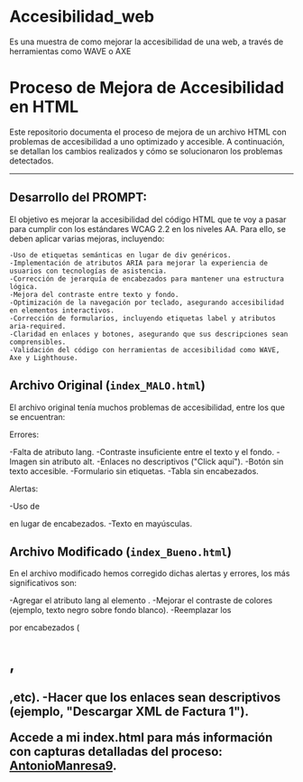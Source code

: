 # Accesibilidad_web
Es una muestra de como mejorar la accesibilidad de una web, a través de herramientas como WAVE o AXE

# Proceso de Mejora de Accesibilidad en HTML

Este repositorio documenta el proceso de mejora de un archivo HTML con problemas de accesibilidad a uno optimizado y accesible. A continuación, se detallan los cambios realizados y cómo se solucionaron los problemas detectados.

---

## Desarrollo del PROMPT: 

El objetivo es mejorar la accesibilidad del código HTML que te voy a pasar para cumplir con los estándares WCAG 2.2 en los niveles AA. Para ello, se deben aplicar varias mejoras, incluyendo:

    -Uso de etiquetas semánticas en lugar de div genéricos.
    -Implementación de atributos ARIA para mejorar la experiencia de usuarios con tecnologías de asistencia.
    -Corrección de jerarquía de encabezados para mantener una estructura lógica.
    -Mejora del contraste entre texto y fondo.
    -Optimización de la navegación por teclado, asegurando accesibilidad en elementos interactivos.
    -Corrección de formularios, incluyendo etiquetas label y atributos aria-required.
    -Claridad en enlaces y botones, asegurando que sus descripciones sean comprensibles.
    -Validación del código con herramientas de accesibilidad como WAVE, Axe y Lighthouse.

## Archivo Original (`index_MALO.html`)

El archivo original tenía muchos problemas de accesibilidad, entre los que se encuentran:

Errores:

-Falta de atributo lang.
-Contraste insuficiente entre el texto y el fondo.
-Imagen sin atributo alt.
-Enlaces no descriptivos ("Click aquí").
-Botón sin texto accesible.
-Formulario sin etiquetas.
-Tabla sin encabezados.

Alertas:

-Uso de <div> en lugar de encabezados.
-Texto en mayúsculas.

## Archivo Modificado (`index_Bueno.html`)

En el archivo modificado hemos corregido dichas alertas y errores, los más significativos son: 

-Agregar el atributo lang al elemento <html>.
-Mejorar el contraste de colores (ejemplo, texto negro sobre fondo blanco).
-Reemplazar los <div> por encabezados (<h1>,<h2>,etc).
-Hacer que los enlaces sean descriptivos (ejemplo, "Descargar XML de Factura 1").




Accede a mi index.html para más información con capturas detalladas del proceso: [AntonioManresa9](https://github.com/AntonioManresa9).
